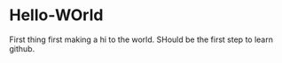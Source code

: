 # Hello-WOrld
First thing first making a hi to the world.
SHould be the first step to learn github.
